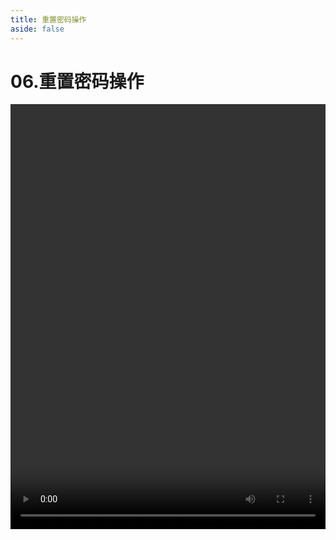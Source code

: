 ```yaml
---
title: 重置密码操作
aside: false
---
```


# 06.重置密码操作

<video autoplay src="http://qn.chinavanes.com/nodejs/module-17/06.重置密码操作.mp4" controls controlsList="nodownload" width="100%" height="680"/>

